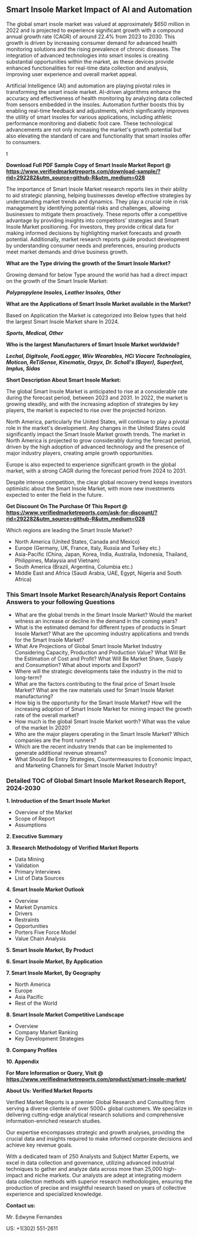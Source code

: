 <h2>Smart Insole Market Impact of AI and Automation</h2><p>The global smart insole market was valued at approximately $650 million in 2022 and is projected to experience significant growth with a compound annual growth rate (CAGR) of around 22.4% from 2023 to 2030. This growth is driven by increasing consumer demand for advanced health monitoring solutions and the rising prevalence of chronic diseases. The integration of advanced technologies into smart insoles is creating substantial opportunities within the market, as these devices provide enhanced functionalities for real-time data collection and analysis, improving user experience and overall market appeal.</p><p>Artificial Intelligence (AI) and automation are playing pivotal roles in transforming the smart insole market. AI-driven algorithms enhance the accuracy and effectiveness of health monitoring by analyzing data collected from sensors embedded in the insoles. Automation further boosts this by enabling real-time feedback and adjustments, which significantly improves the utility of smart insoles for various applications, including athletic performance monitoring and diabetic foot care. These technological advancements are not only increasing the market's growth potential but also elevating the standard of care and functionality that smart insoles offer to consumers.</p>t</p><p id="" class=""><strong>Download Full PDF Sample Copy of Smart Insole Market Report @ <a href="https://www.verifiedmarketreports.com/download-sample/?rid=292282&utm_source=github-R&utm_medium=028" target="_blank">https://www.verifiedmarketreports.com/download-sample/?rid=292282&utm_source=github-R&utm_medium=028</a></strong></p><p>The importance of&nbsp;Smart Insole Market research reports lies in their ability to aid strategic planning, helping businesses develop effective strategies by understanding market trends and dynamics. They play a crucial role in risk management by identifying potential risks and challenges, allowing businesses to mitigate them proactively. These reports offer a competitive advantage by providing insights into competitors' strategies and Smart Insole Market positioning. For investors, they provide critical data for making informed decisions by highlighting market forecasts and growth potential. Additionally, market research reports guide product development by understanding consumer needs and preferences, ensuring products meet market demands and drive business growth.</p><p><strong>What are the&nbsp;Type driving the growth of the Smart Insole Market?</strong></p><p id="" class="">Growing demand for below Type around the world has had a direct impact on the growth of the Smart Insole Market:</p><em><strong>Polypropylene Insoles, Leather Insoles, Other</strong></em></p><strong>What are the&nbsp;Applications&nbsp;of Smart Insole Market available in the Market?</strong></p><p id="" class="">Based on Application the Market is categorized into Below types that held the largest Smart Insole Market share In 2024.</p><em><strong>Sports, Medical, Other</strong></em></p><strong>Who is the largest Manufacturers of Smart Insole Market worldwide?</strong></p><p><em><strong>Lechal, Digitsole, FootLogger, Wiiv Wearables, HCi Viocare Technologies, Moticon, ReTiSense, Kinematix, Orpyx, Dr. Scholl's (Bayer), Superfeet, Implus, Sidas</strong></em></p><p id="" class=""><strong>Short Description About Smart Insole Market:</strong></p><p>The global Smart Insole Market is anticipated to rise at a considerable rate during the forecast period, between 2023 and 2031. In 2022, the market is growing steadily, and with the increasing adoption of strategies by key players, the market is expected to rise over the projected horizon.</p><p>North America, particularly the United States, will continue to play a pivotal role in the market's development. Any changes in the United States could significantly impact the Smart Insole Market growth trends. The market in North America is projected to grow considerably during the forecast period, driven by the high adoption of advanced technology and the presence of major industry players, creating ample growth opportunities.</p><p>Europe is also expected to experience significant growth in the global market, with a strong CAGR during the forecast period from 2024 to 2031.</p><p>Despite intense competition, the clear global recovery trend keeps investors optimistic about the Smart Insole Market, with more new investments expected to enter the field in the future.</p><p id="" class=""><strong>Get Discount On The Purchase Of This Report @ <a href="https://www.verifiedmarketreports.com/ask-for-discount/?rid=292282&utm_source=github-R&utm_medium=028" target="_blank">https://www.verifiedmarketreports.com/ask-for-discount/?rid=292282&utm_source=github-R&utm_medium=028</a></strong></p>Which regions are leading the Smart Insole Market?</p><ul><li>North America (United States, Canada and Mexico)</li><li>Europe (Germany, UK, France, Italy, Russia and Turkey etc.)</li><li>Asia-Pacific (China, Japan, Korea, India, Australia, Indonesia, Thailand, Philippines, Malaysia and Vietnam)</li><li>South America (Brazil, Argentina, Columbia etc.)</li><li>Middle East and Africa (Saudi Arabia, UAE, Egypt, Nigeria and South Africa)</li></ul><h3 id="" class="">This Smart Insole Market Research/Analysis Report Contains Answers to your following Questions</h3><ul><li>What are the global trends in the Smart Insole Market? Would the market witness an increase or decline in the demand in the coming years?</li><li>What is the estimated demand for different types of products in Smart Insole Market? What are the upcoming industry applications and trends for the Smart Insole Market?</li><li>What Are Projections of Global Smart Insole Market Industry Considering Capacity, Production and Production Value? What Will Be the Estimation of Cost and Profit? What Will Be Market Share, Supply and Consumption? What about imports and Export?</li><li>Where will the strategic developments take the industry in the mid to long-term?</li><li>What are the factors contributing to the final price of Smart Insole Market? What are the raw materials used for Smart Insole Market manufacturing?</li><li>How big is the opportunity for the Smart Insole Market? How will the increasing adoption of Smart Insole Market for mining impact the growth rate of the overall market?</li><li>How much is the global Smart Insole Market worth? What was the value of the market In 2020?</li><li>Who are the major players operating in the Smart Insole Market? Which companies are the front runners?</li><li>Which are the recent industry trends that can be implemented to generate additional revenue streams?</li><li>What Should Be Entry Strategies, Countermeasures to Economic Impact, and Marketing Channels for Smart Insole Market Industry?</li></ul><h3 id="" class="">Detailed TOC of Global Smart Insole Market Research Report, 2024-2030</h3><p id="" class=""><strong>1. Introduction of the Smart Insole Market</strong></p><ul><li>Overview of the Market</li><li>Scope of Report</li><li>Assumptions</li></ul><p id="" class=""><strong>2. Executive Summary</strong></p><p id="" class=""><strong>3. Research Methodology of Verified Market Reports</strong></p><ul><li>Data Mining</li><li>Validation</li><li>Primary Interviews</li><li>List of Data Sources</li></ul><p id="" class=""><strong>4. Smart Insole Market Outlook</strong></p><ul><li>Overview</li><li>Market Dynamics</li><li>Drivers</li><li>Restraints</li><li>Opportunities</li><li>Porters Five Force Model</li><li>Value Chain Analysis</li></ul><p id="" class=""><strong>5. Smart Insole Market, By Product</strong></p><p id="" class=""><strong>6. Smart Insole Market, By Application</strong></p><p id="" class=""><strong>7. Smart Insole Market, By Geography</strong></p><ul><li>North America</li><li>Europe</li><li>Asia Pacific</li><li>Rest of the World</li></ul><p id="" class=""><strong>8. Smart Insole Market Competitive Landscape</strong></p><ul><li>Overview</li><li>Company Market Ranking</li><li>Key Development Strategies</li></ul><p id="" class=""><strong>9. Company Profiles</strong></p><p id="" class=""><strong>10. Appendix</strong></p><p id="" class=""><strong>For More Information or Query, Visit @ <a href="https://www.verifiedmarketreports.com/product/smart-insole-market/" target="_blank">https://www.verifiedmarketreports.com/product/smart-insole-market/</a></strong></p><p id="" class=""><strong>About Us: Verified Market Reports</strong></p><p id="" class="">Verified Market Reports is a premier Global Research and Consulting firm serving a diverse clientele of over 5000+ global customers. We specialize in delivering cutting-edge analytical research solutions and comprehensive information-enriched research studies.</p><p id="" class="">Our expertise encompasses strategic and growth analyses, providing the crucial data and insights required to make informed corporate decisions and achieve key revenue goals.</p><p id="" class="">With a dedicated team of 250 Analysts and Subject Matter Experts, we excel in data collection and governance, utilizing advanced industrial techniques to gather and analyze data across more than 25,000 high-impact and niche markets. Our analysts are adept at integrating modern data collection methods with superior research methodologies, ensuring the production of precise and insightful research based on years of collective experience and specialized knowledge.</p><p id="" class=""><strong>Contact us:</strong></p><p id="" class="">Mr. Edwyne Fernandes</p><p id="" class="">US: +1(302) 551-2611</p>